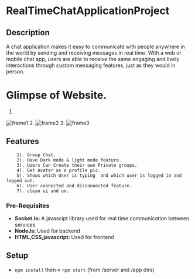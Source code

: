 # RealTimeChatApplicationProject

## Description
A chat application makes it easy to communicate with people anywhere in the world by sending and receiving messages in real time. With a web or mobile chat app, users are able to receive the same engaging and lively interactions through custom messaging features, just as they would in person.
 
# Glimpse of Website.
1.
![frame1](https://user-images.githubusercontent.com/87926095/211182616-f95aaf0e-0d56-4ab4-930f-928cd9d68a50.gif)
2.
![frame2](https://user-images.githubusercontent.com/87926095/211182655-67373d35-d6cb-405d-bce3-6c21c3491bea.gif)
3.
![frame3](https://user-images.githubusercontent.com/87926095/211182691-7a2287ac-2d32-4182-adb7-c40ec1a1b833.gif)
<br>

## Features

```
    1). Group Chat. 
    2). Have Dark mode & light mode feature.
    3). Users Can Create their own Private groups.
    4). Get Avatar as a profile pic.
    5). Shows which User is typing  and which user is logged in and logged out.
    6). User connected and disconnected feature.
    7). clean ui and ux.
 ```

<h3>Pre-Requisites</h3>
<ul>
<li><b>Socket.io: </b>A javascipt library used for real time communication between services</li>
<li><b>NodeJs: </b>Used for backend</li>
<li><b>HTML,CSS,javascript: </b>Used for frontend</li>
</ul>

## Setup

- `npm install` then-> `npm start` (from /server and /app dirs)

